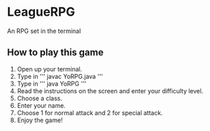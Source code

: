 # LeagueRPG
An RPG set in the terminal
## How to play this game
1. Open up your terminal.
2. Type in
'''
javac YoRPG.java
'''
3. Type in
'''
java YoRPG
'''
4. Read the instructions on the screen and enter your difficulty level.
5. Choose a class.
6. Enter your name.
7. Choose 1 for normal attack and 2 for special attack.
8. Enjoy the game!